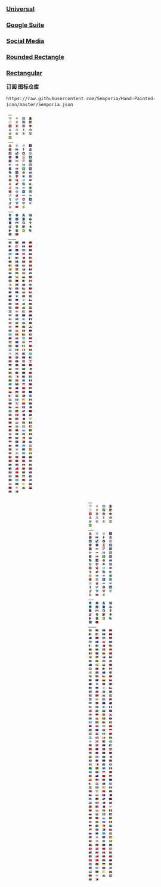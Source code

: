 ### [Universal](https://github.com/Semporia/Hand-Painted-icon/tree/master/Universal)

### [Google Suite](https://github.com/Semporia/Hand-Painted-icon/tree/master/Rounded_Rectangle)

### [Social Media](https://github.com/Semporia/Hand-Painted-icon/tree/master/Social_Media)

### [Rounded Rectangle](https://github.com/Semporia/Hand-Painted-icon/tree/master/Rounded_Rectangle)

### [Rectangular](https://github.com/Semporia/Hand-Painted-icon/tree/master/Rectangular)

**订阅 图标仓库**
```
https://raw.githubusercontent.com/Semporia/Hand-Painted-icon/master/Semporia.json
```

![](Hand-Painted-icon.png)

<p align="center">
    <img src="https://raw.githubusercontent.com/Semporia/Hand-Painted-icon/master/Hand-Painted-icon.png" align="center">
  <br><br>
</p>

